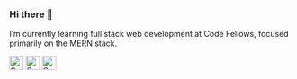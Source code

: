 ### Hi there 👋
I’m currently learning full stack web development at Code Fellows, focused primarily on the MERN stack.

[<img src="https://api.speedtyper.dev/users/KasonBraley/badges/averagewpm" alt="SpeedTyper.dev avg wpm" height="25">](https://www.speedtyper.dev/profile/KasonBraley) 
[<img src="https://api.speedtyper.dev/users/KasonBraley/badges/topwpm" alt="SpeedTyper.dev top wpm" height="25">](https://www.speedtyper.dev/profile/KasonBraley) 
[<img src="https://api.speedtyper.dev/users/KasonBraley/badges/gamecount" alt="SpeedTyper.dev games" height="25">](https://www.speedtyper.dev/profile/KasonBraley)

<!--
**KasonBraley/KasonBraley** is a ✨ _special_ ✨ repository because its `README.md` (this file) appears on your GitHub profile.

Here are some ideas to get you started:

- 🔭 I’m currently working on ...
- 🌱 I’m currently learning ...
- 👯 I’m looking to collaborate on ...
- 🤔 I’m looking for help with ...
- 💬 Ask me about ...
- 📫 How to reach me: ...
- 😄 Pronouns: ...
- ⚡ Fun fact: ...
-->
